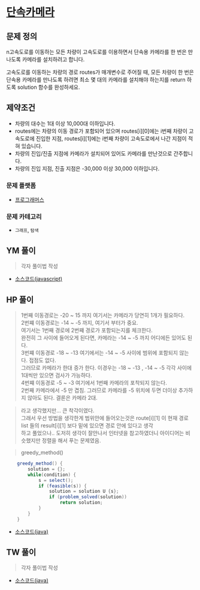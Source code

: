 [단속카메라](https://programmers.co.kr/learn/courses/30/lessons/42884)  
===========================================


## 문제 정의
n고속도로를 이동하는 모든 차량이 고속도로를 이용하면서 단속용 카메라를 한 번은 만나도록 카메라를 설치하려고 합니다.

고속도로를 이동하는 차량의 경로 routes가 매개변수로 주어질 때, 모든 차량이 한 번은 단속용 카메라를 만나도록 하려면 최소 몇 대의 카메라를 설치해야 하는지를 return 하도록 solution 함수를 완성하세요.


## 제약조건
- 차량의 대수는 1대 이상 10,000대 이하입니다.
- routes에는 차량의 이동 경로가 포함되어 있으며 routes[i][0]에는 i번째 차량이 고속도로에 진입한 지점, routes[i][1]에는 i번째 차량이 고속도로에서 나간 지점이 적혀 있습니다.
- 차량의 진입/진출 지점에 카메라가 설치되어 있어도 카메라를 만난것으로 간주합니다.
- 차량의 진입 지점, 진출 지점은 -30,000 이상 30,000 이하입니다.


### 문제 플랫폼
- [프로그래머스](https://programmers.co.kr/learn/challenges)

### 문제 카테고리
- `그래프`, `탐색`

## YM 풀이
> 각자 풀이법 작성

- [소스코드(javascript)](/src/ym/KthNumber.js)

## HP 풀이
> 1번째 이동경로는 -20 ~ 15 까지 여기서는 카메라가 당연히 1개가 필요하다.  
> 2번쨰 이동경로는 -14 ~ -5 까지, 여기서 부터가 중요.  
> 여기서는 1번째 경로에 2번쨰 경로가 포함되는지를 체크한다.  
> 완전히 그 사이에 들어오게 된다면, 카메라는 -14 ~ -5 까지 어디에든 있어도 된다.  
> 3번쨰 이동경로 -18 ~ -13 여기에서는 -14 ~ -5 사이에 범위에 포함되지 않는다. 접점도 없다.  
> 그러므로 카메라가 한대 증가 한다. 이경우는 -18 ~ -13 , -14 ~ -5 각각 사이에 1대씩만 있으면 검사가 가능하다.  
> 4번쨰 이동경로 -5 ~ -3 여기에서 1번째 카메라의 포착되지 않는다.   
> 2번째 카메라에서 -5 만 겹침. 그러므로 카메라를 -5 위치에 두면 더이상 추가하지 않아도 된다.
> 결론은 카메라 2대. 

> 라고 생각했지만... 큰 착각이였다.  
> 그래서 우선 방법을 생각한게 범위안에 들어오는것은 route[i][1] 이 현재 경로 list 들의 result[i][1] 보다 밑에 있으면 경로 안에 있다고 생각  
> 하고 풀었으나.. 도저히 생각이 잘안나서 인터넷을 참고하였더니 아이디어는 비슷했지만 정렬을 해서 푸는 문제였음.

> greedy_method()

```java
    greedy_method() {
        solution = {};
        while(condition) {
            s = select();
            if (feasible(s)) {
                solution = solution U {s};
                if (problem_solved(solution))
                    return solution;
            }
        }
    }
```
- [소스코드(java)](/src/hp/programmers/IntermittentCamera_42884.java)
## TW 풀이
> 각자 풀이법 작성 
> 
- [소스코드(java)](/src/ym/FirstFactorial.js)
